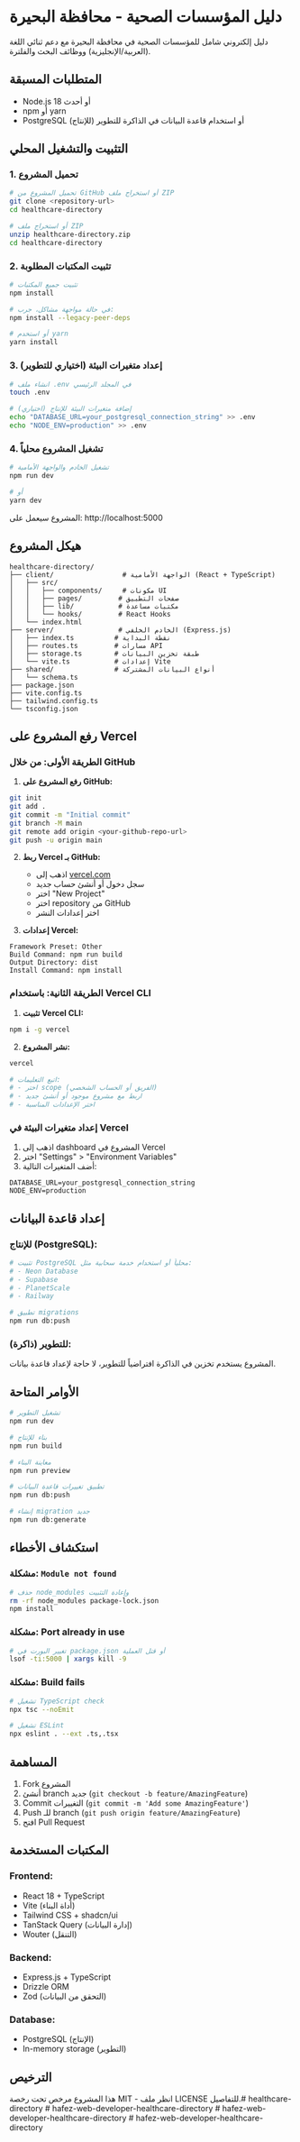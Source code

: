 # دليل المؤسسات الصحية - محافظة البحيرة

دليل إلكتروني شامل للمؤسسات الصحية في محافظة البحيرة مع دعم ثنائي اللغة (العربية/الإنجليزية) ووظائف البحث والفلترة.

## المتطلبات المسبقة

- Node.js 18 أو أحدث
- npm أو yarn
- PostgreSQL (للإنتاج) أو استخدام قاعدة البيانات في الذاكرة للتطوير

## التثبيت والتشغيل المحلي

### 1. تحميل المشروع
```bash
# تحميل المشروع من GitHub أو استخراج ملف ZIP
git clone <repository-url>
cd healthcare-directory

# أو استخراج ملف ZIP
unzip healthcare-directory.zip
cd healthcare-directory
```

### 2. تثبيت المكتبات المطلوبة
```bash
# تثبيت جميع المكتبات
npm install

# في حالة مواجهة مشاكل، جرب:
npm install --legacy-peer-deps

# أو استخدم yarn
yarn install
```

### 3. إعداد متغيرات البيئة (اختياري للتطوير)
```bash
# انشاء ملف .env في المجلد الرئيسي
touch .env

# إضافة متغيرات البيئة للإنتاج (اختياري)
echo "DATABASE_URL=your_postgresql_connection_string" >> .env
echo "NODE_ENV=production" >> .env
```

### 4. تشغيل المشروع محلياً
```bash
# تشغيل الخادم والواجهة الأمامية
npm run dev

# أو
yarn dev
```

المشروع سيعمل على: http://localhost:5000

## هيكل المشروع

```
healthcare-directory/
├── client/                 # الواجهة الأمامية (React + TypeScript)
│   ├── src/
│   │   ├── components/     # مكونات UI
│   │   ├── pages/         # صفحات التطبيق
│   │   ├── lib/           # مكتبات مساعدة
│   │   └── hooks/         # React Hooks
│   └── index.html
├── server/                # الخادم الخلفي (Express.js)
│   ├── index.ts          # نقطة البداية
│   ├── routes.ts         # مسارات API
│   ├── storage.ts        # طبقة تخزين البيانات
│   └── vite.ts           # إعدادات Vite
├── shared/               # أنواع البيانات المشتركة
│   └── schema.ts
├── package.json
├── vite.config.ts
├── tailwind.config.ts
└── tsconfig.json
```

## رفع المشروع على Vercel

### الطريقة الأولى: من خلال GitHub

1. **رفع المشروع على GitHub:**
```bash
git init
git add .
git commit -m "Initial commit"
git branch -M main
git remote add origin <your-github-repo-url>
git push -u origin main
```

2. **ربط Vercel بـ GitHub:**
   - اذهب إلى [vercel.com](https://vercel.com)
   - سجل دخول أو أنشئ حساب جديد
   - اختر "New Project"
   - اختر repository من GitHub
   - اختر إعدادات النشر

3. **إعدادات Vercel:**
```
Framework Preset: Other
Build Command: npm run build
Output Directory: dist
Install Command: npm install
```

### الطريقة الثانية: باستخدام Vercel CLI

1. **تثبيت Vercel CLI:**
```bash
npm i -g vercel
```

2. **نشر المشروع:**
```bash
vercel

# اتبع التعليمات:
# - اختر scope (الفريق أو الحساب الشخصي)
# - اربط مع مشروع موجود أو أنشئ جديد
# - اختر الإعدادات المناسبة
```

### إعداد متغيرات البيئة في Vercel

1. اذهب إلى dashboard المشروع في Vercel
2. اختر "Settings" > "Environment Variables"
3. أضف المتغيرات التالية:
```
DATABASE_URL=your_postgresql_connection_string
NODE_ENV=production
```

## إعداد قاعدة البيانات

### للإنتاج (PostgreSQL):
```bash
# تثبيت PostgreSQL محلياً أو استخدام خدمة سحابية مثل:
# - Neon Database
# - Supabase
# - PlanetScale
# - Railway

# تطبيق migrations
npm run db:push
```

### للتطوير (ذاكرة):
المشروع يستخدم تخزين في الذاكرة افتراضياً للتطوير، لا حاجة لإعداد قاعدة بيانات.

## الأوامر المتاحة

```bash
# تشغيل التطوير
npm run dev

# بناء للإنتاج
npm run build

# معاينة البناء
npm run preview

# تطبيق تغييرات قاعدة البيانات
npm run db:push

# إنشاء migration جديد
npm run db:generate
```

## استكشاف الأخطاء

### مشكلة: `Module not found`
```bash
# حذف node_modules وإعادة التثبيت
rm -rf node_modules package-lock.json
npm install
```

### مشكلة: Port already in use
```bash
# تغيير البورت في package.json أو قتل العملية
lsof -ti:5000 | xargs kill -9
```

### مشكلة: Build fails
```bash
# تشغيل TypeScript check
npx tsc --noEmit

# تشغيل ESLint
npx eslint . --ext .ts,.tsx
```

## المساهمة

1. Fork المشروع
2. أنشئ branch جديد (`git checkout -b feature/AmazingFeature`)
3. Commit التغييرات (`git commit -m 'Add some AmazingFeature'`)
4. Push للـ branch (`git push origin feature/AmazingFeature`)
5. افتح Pull Request

## المكتبات المستخدمة

### Frontend:
- React 18 + TypeScript
- Vite (أداة البناء)
- Tailwind CSS + shadcn/ui
- TanStack Query (إدارة البيانات)
- Wouter (التنقل)

### Backend:
- Express.js + TypeScript
- Drizzle ORM
- Zod (التحقق من البيانات)

### Database:
- PostgreSQL (الإنتاج)
- In-memory storage (التطوير)

## الترخيص

هذا المشروع مرخص تحت رخصة MIT - انظر ملف LICENSE للتفاصيل.#   h e a l t h c a r e - d i r e c t o r y  
 #   h a f e z - w e b - d e v e l o p e r - h e a l t h c a r e - d i r e c t o r y  
 #   h a f e z - w e b - d e v e l o p e r - h e a l t h c a r e - d i r e c t o r y  
 #   h a f e z - w e b - d e v e l o p e r - h e a l t h c a r e - d i r e c t o r y  
 